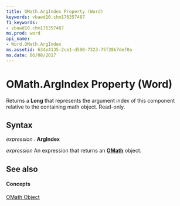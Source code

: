 ```yaml
---
title: OMath.ArgIndex Property (Word)
keywords: vbawd10.chm176357487
f1_keywords:
- vbawd10.chm176357487
ms.prod: word
api_name:
- Word.OMath.ArgIndex
ms.assetid: 634e4135-2ce1-d590-7323-75f28b7def0a
ms.date: 06/08/2017
---
```



# OMath.ArgIndex Property (Word)

Returns a  **Long** that represents the argument index of this component relative to the containing math object. Read-only.


## Syntax

 _expression_ . **ArgIndex**

 _expression_ An expression that returns an **[OMath](Word.OMath.md)** object.


## See also


#### Concepts


[OMath Object](Word.OMath.md)

